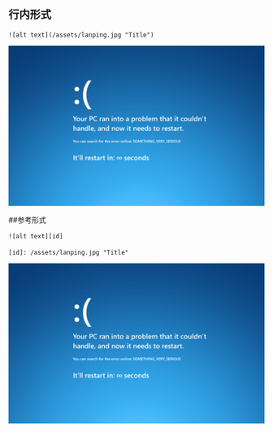 ## 行内形式

```
![alt text](/assets/lanping.jpg "Title")
```

![alt text](/assets/lanping.jpg "Title")

##参考形式
```
![alt text][id]

[id]: /assets/lanping.jpg "Title"
```
![alt text][id]

[id]: /assets/lanping.jpg "Title"
